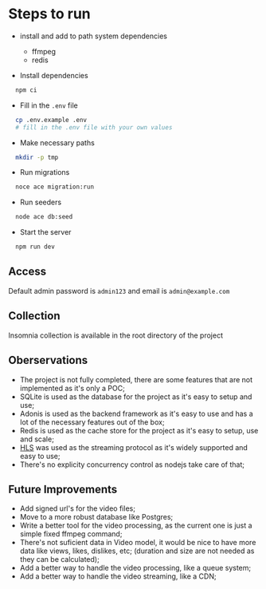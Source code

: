 
# Steps to run

- install and add to path system dependencies
  - ffmpeg
  - redis

- Install dependencies 
```bash
  npm ci
```

- Fill in the `.env` file
```bash
  cp .env.example .env
  # fill in the .env file with your own values
```

- Make necessary paths
```bash
  mkdir -p tmp
```

- Run migrations
```bash
  noce ace migration:run
```
- Run seeders
```bash
  node ace db:seed
```

- Start the server
```bash
  npm run dev
```

## Access
Default admin password is `admin123` and email is `admin@example.com`

## Collection
Insomnia collection is available in the root directory of the project

## Oberservations
- The project is not fully completed, there are some features that are not implemented as it's only a POC;
- SQLite is used as the database for the project as it's easy to setup and use;
- Adonis is used as the backend framework as it's easy to use and has a lot of the necessary features out of the box;
- Redis is used as the cache store for the project as it's easy to setup, use and scale;
- [HLS](https://en.wikipedia.org/wiki/HTTP_Live_Streaming) was used as the streaming protocol as it's widely supported and easy to use;
- There's no explicity concurrency control as nodejs take care of that;

## Future Improvements
- Add signed url's for the video files;
- Move to a more robust database like Postgres;
- Write a better tool for the video processing, as the current one is just a simple fixed ffmpeg command;
- There's not suficient data in Video model, it would be nice to have more data like views, likes, dislikes, etc; (duration and size are not needed as they can be calculated);
- Add a better way to handle the video processing, like a queue system;
- Add a better way to handle the video streaming, like a CDN;
